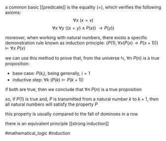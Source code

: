 a common basic [[predicate]] is the equality ($=$), which verifies the following axioms:
$$\forall x \ (x=x)$$$$\forall x \ \forall y \ ((x=y)\wedge P(x)) \ \rightarrow P(y))$$

moreover, when working with natural numbers, there exists a specific demonstration rule known as induction principle: 
{$P(1), \forall x(P(x)\rightarrow P(x+1))$} $\models \forall x \ P(x)$


we can use this method to prove that, from the universe $\mathbb{N}$, $\forall n \ P(n)$ is a true proposition:
- base case: $P(k_i)$, being generally, $i=1$
- inductive step: $\forall k \ (P(k)\models P(k+1))$

if both are true, then we conclude that $\forall n \ P(n)$ is a true proposition

so, if $P(1)$ is true and, $P$ is transmitted from a natural number $k$ to $k+1$, then all natural numbers will satisfy the property $P$

this property is usually compared to the fall of dominoes in a row

there is an equivalent principle [[strong induction]]

#mathematical_logic 
#induction